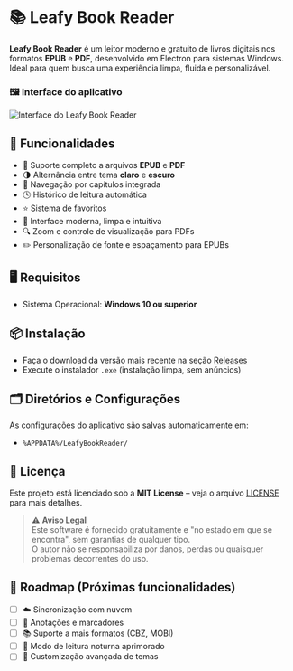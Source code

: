 # 📚 Leafy Book Reader

**Leafy Book Reader** é um leitor moderno e gratuito de livros digitais nos formatos **EPUB** e **PDF**, desenvolvido em Electron para sistemas Windows. Ideal para quem busca uma experiência limpa, fluida e personalizável.

### 🖼️ Interface do aplicativo
![Interface do Leafy Book Reader](https://github.com/user-attachments/assets/88276e6c-0f13-48db-97d4-07ffb37f5e74)

## 🚀 Funcionalidades

- 📖 Suporte completo a arquivos **EPUB** e **PDF**
- 🌗 Alternância entre tema **claro** e **escuro**
- 📑 Navegação por capítulos integrada
- 🕓 Histórico de leitura automática
- ⭐ Sistema de favoritos
- 🧭 Interface moderna, limpa e intuitiva
- 🔍 Zoom e controle de visualização para PDFs
- ✏️ Personalização de fonte e espaçamento para EPUBs

## 🖥️ Requisitos

- Sistema Operacional: **Windows 10 ou superior**

## 📦 Instalação

- Faça o download da versão mais recente na seção [Releases](https://github.com/gdcodedev/Leafy-Book-Reader-Windows/releases/tag/v0.0.1)
- Execute o instalador `.exe` (instalação limpa, sem anúncios)

## 🗂️ Diretórios e Configurações

As configurações do aplicativo são salvas automaticamente em:

- `%APPDATA%/LeafyBookReader/`

## 📄 Licença

Este projeto está licenciado sob a **MIT License** – veja o arquivo [LICENSE](LICENSE) para mais detalhes.

> ⚠️ **Aviso Legal**  
> Este software é fornecido gratuitamente e "no estado em que se encontra", sem garantias de qualquer tipo.  
> O autor não se responsabiliza por danos, perdas ou quaisquer problemas decorrentes do uso.

## 🔮 Roadmap (Próximas funcionalidades)

- [ ] ☁️ Sincronização com nuvem
- [ ] 📝 Anotações e marcadores
- [ ] 📚 Suporte a mais formatos (CBZ, MOBI)
- [ ] 🌙 Modo de leitura noturna aprimorado
- [ ] 🎨 Customização avançada de temas
